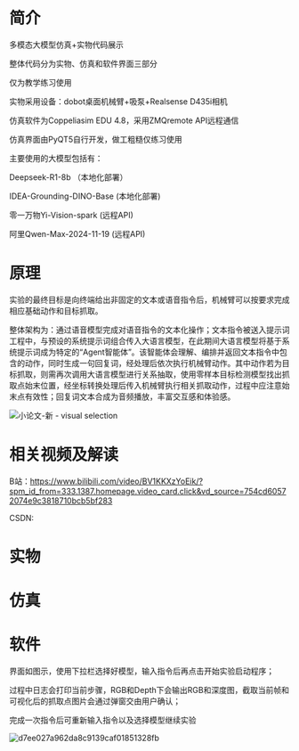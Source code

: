 # 简介
多模态大模型仿真+实物代码展示 

整体代码分为实物、仿真和软件界面三部分

仅为教学练习使用

实物采用设备：dobot桌面机械臂+吸泵+Realsense D435i相机

仿真软件为Coppeliasim EDU 4.8，采用ZMQremote API远程通信

仿真界面由PyQT5自行开发，做工粗糙仅练习使用

主要使用的大模型包括有：

Deepseek-R1-8b （本地化部署）

IDEA-Grounding-DINO-Base (本地化部署)

零一万物Yi-Vision-spark (远程API)

阿里Qwen-Max-2024-11-19 (远程API)


# 原理
实验的最终目标是向终端给出非固定的文本或语音指令后，机械臂可以按要求完成相应基础动作和目标抓取。

整体架构为：通过语音模型完成对语音指令的文本化操作；文本指令被送入提示词工程中，与预设的系统提示词组合传入大语言模型，在此期间大语言模型将基于系统提示词成为特定的“Agent智能体”。该智能体会理解、编排并返回文本指令中包含的动作，同时生成一句回复词，经处理后依次执行机械臂动作。其中动作若为目标抓取，则需再次调用大语言模型进行关系抽取，使用零样本目标检测模型找出抓取点始末位置，经坐标转换处理后传入机械臂执行相关抓取动作，过程中应注意始末点有效性；回复词文本合成为音频播放，丰富交互感和体验感。

![小论文-新 - visual selection](https://github.com/user-attachments/assets/f359bd83-0fe2-48b7-aded-279b89cb3d72)


# 相关视频及解读
B站：https://www.bilibili.com/video/BV1KKXzYoEik/?spm_id_from=333.1387.homepage.video_card.click&vd_source=754cd60572074e9c3818710bcb5bf283

CSDN:
# 实物

# 仿真

# 软件
界面如图示，使用下拉栏选择好模型，输入指令后再点击开始实验启动程序；

过程中日志会打印当前步骤，RGB和Depth下会输出RGB和深度图，截取当前帧和可视化后的抓取点图片会通过弹窗交由用户确认；

完成一次指令后可重新输入指令以及选择模型继续实验

![d7ee027a962da8c9139caf01851328fb](https://github.com/user-attachments/assets/fd5b5dd4-f71a-4f7d-b365-2806e9006841)
